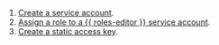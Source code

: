 1. [Create a service account](../../iam/operations/sa/create.md).
1. [Assign a role to a {{ roles-editor }} service account](../../iam/operations/sa/assign-role-for-sa.md).
1. [Create a static access key](../../iam/operations/sa/create-access-key.md).

